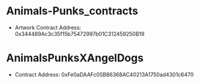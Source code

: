 # Animals-Punks_contracts

- Artwork Contract Address: 0x344489Ac3c35f15b75472997b01C312459250B19

# AnimalsPunksXAngelDogs
- Contract Address: 0xFe0aDAAFc05B86368AC40213A1750ad4301c6470
